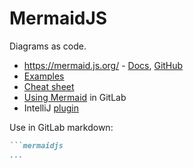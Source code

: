 # MermaidJS

Diagrams as code.

* <https://mermaid.js.org/> - [Docs](http://mermaid.js.org/intro/), [GitHub](https://github.com/mermaid-js/mermaid)
* [Examples](http://mermaid.js.org/syntax/examples.html)
* [Cheat sheet](https://jojozhuang.github.io/tutorial/mermaid-cheat-sheet/)
* [Using Mermaid](https://handbook.gitlab.com/handbook/tools-and-tips/#using-mermaid) in GitLab
* IntelliJ [plugin](https://plugins.jetbrains.com/plugin/20146-mermaid/)

Use in GitLab markdown:

```markdown
```mermaidjs
...
```